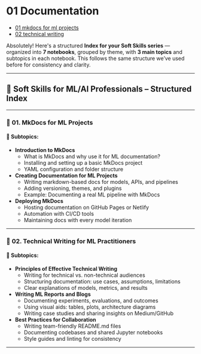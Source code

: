 # 01 Documentation

- [01 mkdocs for ml projects](./01_mkdocs_for_ml_projects.ipynb)
- [02 technical writing](./02_technical_writing.ipynb)

Absolutely! Here's a structured **Index for your Soft Skills series** — organized into **7 notebooks**, grouped by theme, with **3 main topics** and subtopics in each notebook. This follows the same structure we’ve used before for consistency and clarity.

---

## 📘 **Soft Skills for ML/AI Professionals – Structured Index**

---

### 🧩 **01. MkDocs for ML Projects**

#### 📌 **Subtopics:**
- **Introduction to MkDocs**
  - What is MkDocs and why use it for ML documentation?
  - Installing and setting up a basic MkDocs project
  - YAML configuration and folder structure
- **Creating Documentation for ML Projects**
  - Writing markdown-based docs for models, APIs, and pipelines
  - Adding versioning, themes, and plugins
  - Example: Documenting a real ML pipeline with MkDocs
- **Deploying MkDocs**
  - Hosting documentation on GitHub Pages or Netlify
  - Automation with CI/CD tools
  - Maintaining docs with every model iteration

---

### 🧩 **02. Technical Writing for ML Practitioners**

#### 📌 **Subtopics:**
- **Principles of Effective Technical Writing**
  - Writing for technical vs. non-technical audiences
  - Structuring documentation: use cases, assumptions, limitations
  - Clear explanations of models, metrics, and results
- **Writing ML Reports and Blogs**
  - Documenting experiments, evaluations, and outcomes
  - Using visual aids: tables, plots, architecture diagrams
  - Writing case studies and sharing insights on Medium/GitHub
- **Best Practices for Collaboration**
  - Writing team-friendly README.md files
  - Documenting codebases and shared Jupyter notebooks
  - Style guides and linting for consistency

---

